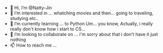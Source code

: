 - 👋 Hi, I’m @Natty-Jin
- 👀 I’m interested in ... whatching movies and then... going to traveling, studying etc..
- 🌱 I’m currently learning ... to Python Um... you know, Actually, i really really don't know how i start to CS...
- 💞️ I’m looking to collaborate on ... i'm sorry about that i don't have it just nothing
- 📫 How to reach me ...

<!---
Natty-Jin/Natty-Jin is a ✨ special ✨ repository because its `README.md` (this file) appears on your GitHub profile.
You can click the Preview link to take a look at your changes.
--->
